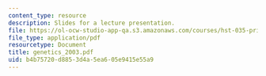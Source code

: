 ```yaml
---
content_type: resource
description: Slides for a lecture presentation.
file: https://ol-ocw-studio-app-qa.s3.amazonaws.com/courses/hst-035-principle-and-practice-of-human-pathology-spring-2003/b4b75720d8853d4a5ea605e9415e55a9_genetics_2003.pdf
file_type: application/pdf
resourcetype: Document
title: genetics_2003.pdf
uid: b4b75720-d885-3d4a-5ea6-05e9415e55a9
---
```


